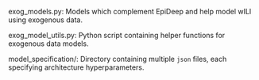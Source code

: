 exog_models.py: Models which complement EpiDeep and help model wILI using exogenous data.

exog_model_utils.py: Python script containing helper functions for exogenous data models.

model_specification/: Directory containing multiple `json` files, each specifying architecture hyperparameters.

